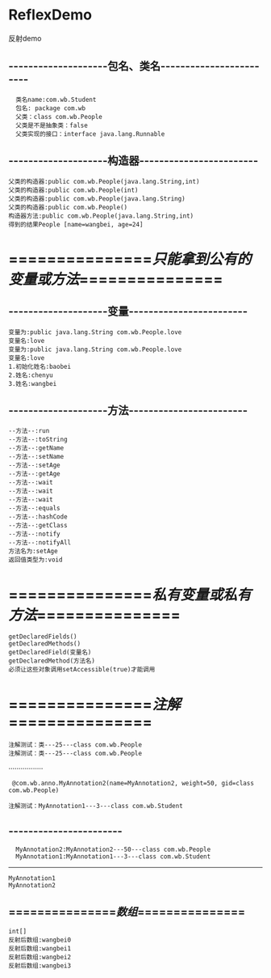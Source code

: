 # ReflexDemo
反射demo

##  --------------------包名、类名------------------------

  
      类名name:com.wb.Student
      包名: package com.wb
      父类：class com.wb.People
      父类是不是抽象类：false
      父类实现的接口：interface java.lang.Runnable


##  --------------------构造器------------------------

    父类的构造器:public com.wb.People(java.lang.String,int)
    父类的构造器:public com.wb.People(int)
    父类的构造器:public com.wb.People(java.lang.String)
    父类的构造器:public com.wb.People()
    构造器方法:public com.wb.People(java.lang.String,int)
    得到的结果People [name=wangbei, age=24]


# ===============$只能拿到公有的变量或方法$===============

##  --------------------变量------------------------

    变量为:public java.lang.String com.wb.People.love
    变量名:love
    变量为:public java.lang.String com.wb.People.love
    变量名:love
    1.初始化姓名:baobei
    2.姓名:chenyu
    3.姓名:wangbei


##  --------------------方法------------------------

    --方法--:run
    --方法--:toString
    --方法--:getName
    --方法--:setName
    --方法--:setAge
    --方法--:getAge
    --方法--:wait
    --方法--:wait
    --方法--:wait
    --方法--:equals
    --方法--:hashCode
    --方法--:getClass
    --方法--:notify
    --方法--:notifyAll
    方法名为:setAge
    返回值类型为:void


# ===============$私有变量或私有方法$===============

    getDeclaredFields()
    getDeclaredMethods()
    getDeclaredField(变量名)
    getDeclaredMethod(方法名)
    必须让这些对象调用setAccessible(true)才能调用


# ===============$注解$===============

    注解测试：类---25---class com.wb.People
    注解测试：类---25---class com.wb.People

·················

     @com.wb.anno.MyAnnotation2(name=MyAnnotation2, weight=50, gid=class com.wb.People)

    注解测试：MyAnnotation1---3---class com.wb.Student

##  -----------------------

      MyAnnotation2:MyAnnotation2---50---class com.wb.People
      MyAnnotation1:MyAnnotation1---3---class com.wb.Student

  -----------------------

    MyAnnotation1
    MyAnnotation2

##  ===============$数组$===============

    int[]
    反射后数组:wangbei0
    反射后数组:wangbei1
    反射后数组:wangbei2
    反射后数组:wangbei3
